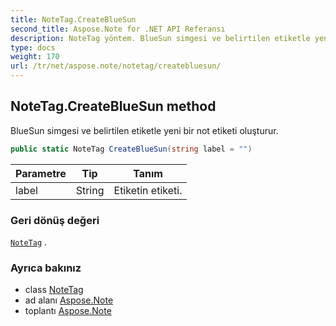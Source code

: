 ```yaml
---
title: NoteTag.CreateBlueSun
second_title: Aspose.Note for .NET API Referansı
description: NoteTag yöntem. BlueSun simgesi ve belirtilen etiketle yeni bir not etiketi oluşturur.
type: docs
weight: 170
url: /tr/net/aspose.note/notetag/createbluesun/
---
```

## NoteTag.CreateBlueSun method

BlueSun simgesi ve belirtilen etiketle yeni bir not etiketi oluşturur.

```csharp
public static NoteTag CreateBlueSun(string label = "")
```

| Parametre | Tip | Tanım |
| --- | --- | --- |
| label | String | Etiketin etiketi. |

### Geri dönüş değeri

[`NoteTag`](../) .

### Ayrıca bakınız

* class [NoteTag](../)
* ad alanı [Aspose.Note](../../notetag/)
* toplantı [Aspose.Note](../../../)


